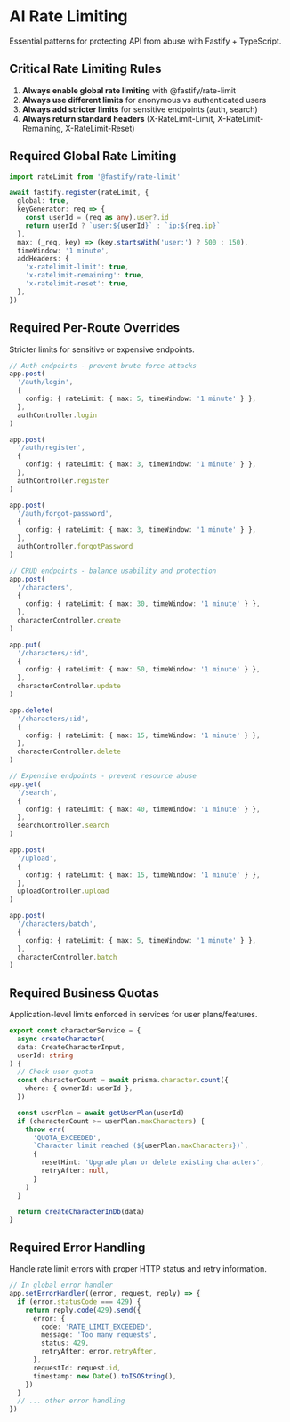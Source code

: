 # AI Rate Limiting

Essential patterns for protecting API from abuse with Fastify + TypeScript.

## Critical Rate Limiting Rules

1. **Always enable global rate limiting** with @fastify/rate-limit
2. **Always use different limits** for anonymous vs authenticated users
3. **Always add stricter limits** for sensitive endpoints (auth, search)
4. **Always return standard headers** (X-RateLimit-Limit, X-RateLimit-Remaining,
   X-RateLimit-Reset)

## Required Global Rate Limiting

```ts
import rateLimit from '@fastify/rate-limit'

await fastify.register(rateLimit, {
  global: true,
  keyGenerator: req => {
    const userId = (req as any).user?.id
    return userId ? `user:${userId}` : `ip:${req.ip}`
  },
  max: (_req, key) => (key.startsWith('user:') ? 500 : 150),
  timeWindow: '1 minute',
  addHeaders: {
    'x-ratelimit-limit': true,
    'x-ratelimit-remaining': true,
    'x-ratelimit-reset': true,
  },
})
```

## Required Per-Route Overrides

Stricter limits for sensitive or expensive endpoints.

```ts
// Auth endpoints - prevent brute force attacks
app.post(
  '/auth/login',
  {
    config: { rateLimit: { max: 5, timeWindow: '1 minute' } },
  },
  authController.login
)

app.post(
  '/auth/register',
  {
    config: { rateLimit: { max: 3, timeWindow: '1 minute' } },
  },
  authController.register
)

app.post(
  '/auth/forgot-password',
  {
    config: { rateLimit: { max: 3, timeWindow: '1 minute' } },
  },
  authController.forgotPassword
)

// CRUD endpoints - balance usability and protection
app.post(
  '/characters',
  {
    config: { rateLimit: { max: 30, timeWindow: '1 minute' } },
  },
  characterController.create
)

app.put(
  '/characters/:id',
  {
    config: { rateLimit: { max: 50, timeWindow: '1 minute' } },
  },
  characterController.update
)

app.delete(
  '/characters/:id',
  {
    config: { rateLimit: { max: 15, timeWindow: '1 minute' } },
  },
  characterController.delete
)

// Expensive endpoints - prevent resource abuse
app.get(
  '/search',
  {
    config: { rateLimit: { max: 40, timeWindow: '1 minute' } },
  },
  searchController.search
)

app.post(
  '/upload',
  {
    config: { rateLimit: { max: 15, timeWindow: '1 minute' } },
  },
  uploadController.upload
)

app.post(
  '/characters/batch',
  {
    config: { rateLimit: { max: 5, timeWindow: '1 minute' } },
  },
  characterController.batch
)
```

## Required Business Quotas

Application-level limits enforced in services for user plans/features.

```ts
export const characterService = {
  async createCharacter(
  data: CreateCharacterInput,
  userId: string
) {
  // Check user quota
  const characterCount = await prisma.character.count({
    where: { ownerId: userId },
  })

  const userPlan = await getUserPlan(userId)
  if (characterCount >= userPlan.maxCharacters) {
    throw err(
      'QUOTA_EXCEEDED',
      `Character limit reached (${userPlan.maxCharacters})`,
      {
        resetHint: 'Upgrade plan or delete existing characters',
        retryAfter: null,
      }
    )
  }

  return createCharacterInDb(data)
}
```

## Required Error Handling

Handle rate limit errors with proper HTTP status and retry information.

```ts
// In global error handler
app.setErrorHandler((error, request, reply) => {
  if (error.statusCode === 429) {
    return reply.code(429).send({
      error: {
        code: 'RATE_LIMIT_EXCEEDED',
        message: 'Too many requests',
        status: 429,
        retryAfter: error.retryAfter,
      },
      requestId: request.id,
      timestamp: new Date().toISOString(),
    })
  }
  // ... other error handling
})
```
